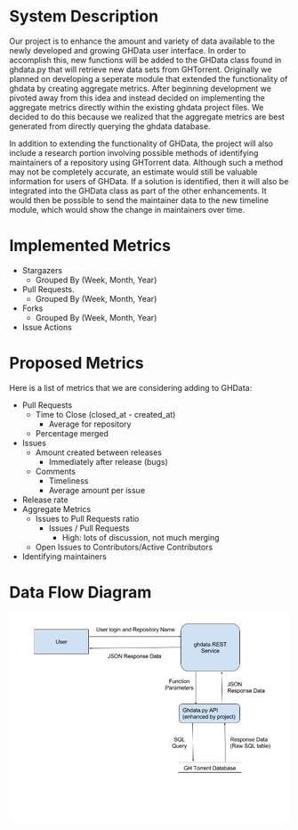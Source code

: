 # System Description
Our project is to enhance the amount and variety of data available to the newly developed and growing GHData user interface.
In order to accomplish this, new functions will be added to the GHData class found in ghdata.py that will retrieve new data sets from GHTorrent.
Originally we planned on developing a seperate module that extended the functionality of ghdata by creating aggregate metrics. After beginning development we pivoted away from this idea and instead decided on implementing the aggregate metrics directly within the existing ghdata project files. We decided to do this because we realized that the aggregate metrics are best generated from directly querying the ghdata database. 


In addition to extending the functionality of GHData, the project will also include a research portion involving possible methods of identifying maintainers of a repository using GHTorrent data.
Although such a method may not be completely accurate, an estimate would still be valuable information for users of GHData.
If a solution is identified, then it will also be integrated into the GHData class as part of the other enhancements.
It would then be possible to send the maintainer data to the new timeline module, which would show the change in maintainers over time.

# Implemented Metrics
 * Stargazers
   * Grouped By (Week, Month, Year)
 * Pull Requests.
   * Grouped By (Week, Month, Year)
 * Forks
   * Grouped By (Week, Month, Year)
 * Issue Actions
 
# Proposed Metrics
Here is a list of metrics that we are considering adding to GHData:
* Pull Requests
    * Time to Close (closed_at - created_at)
        * Average for repository
    * Percentage merged
* Issues
    * Amount created between releases
        * Immediately after release (bugs)
    * Comments
        * Timeliness
        * Average amount per issue
* Release rate
* Aggregate Metrics
    * Issues to Pull Requests ratio
        * Issues / Pull Requests
            * High: lots of discussion, not much merging
    * Open Issues to Contributors/Active Contributors
* Identifying maintainers
            

# Data Flow Diagram
![Data Flow Diagram](Data%20Flow%20Diagram%20Revised.png "Data Flow Diagram")
